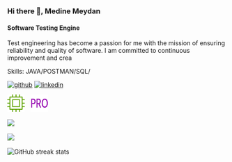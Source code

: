 ### Hi there 👋, Medine Meydan
#### Software Testing Engine
Test engineering has become a passion for me with the mission of ensuring reliability and quality of software. I am committed to continuous improvement and crea


Skills: JAVA/POSTMAN/SQL/



[<img src='https://cdn.jsdelivr.net/npm/simple-icons@3.0.1/icons/github.svg' alt='github' height='40'>](https://github.com/medinemeydan)  [<img src='https://cdn.jsdelivr.net/npm/simple-icons@3.0.1/icons/linkedin.svg' alt='linkedin' height='40'>](https://www.linkedin.com/in/medine-meydan/)  

<a href='https://docs.github.com/en/developers'><img src='https://raw.githubusercontent.com/acervenky/animated-github-badges/master/assets/devbadge.gif' width='40' height='40'></a> <a href='https://github.com/pricing'><img src='https://raw.githubusercontent.com/acervenky/animated-github-badges/master/assets/pro.gif' width='40' height='40'></a> 




 ![](https://raw.githubusercontent.com/zouariste/corona-runner/gh-pages/assets/corona-runner.gif)



  <img src="https://www.animatedimages.org/data/media/562/animated-line-image-0184.gif" width="1920"/>









 




![GitHub streak stats](https://streak-stats.demolab.com/?user=medinemeydan)  


